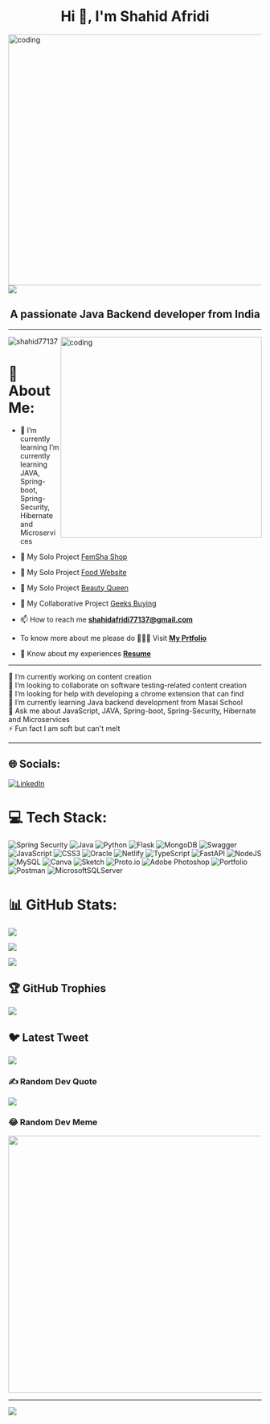 <!-- ![photo png](https://user-images.githubusercontent.com/112764589/216500030-e5d64462-183c-46b9-b34f-0b33929c045a.jpg) -->

<h1 align="center">Hi 👋, I'm Shahid Afridi</h1>

<!-- <img align="right" alt="coding" width="1100" Height="400" src="https://miro.medium.com/v2/resize:fit:1000/1*40zOAq7EDNtlkOlyRUB79A.jpeg"> -->
<img align="right" alt="coding" width="1200" Height="500" src="https://c0.wallpaperflare.com/preview/672/984/942/laptop-computer-keyboard-technology.jpg">

<img src="https://readme-typing-svg.herokuapp.com?font=Fira+Code&pause=1000&color=54A6FF&center=true&vCenter=true&multiline=true&width=710&height=70&lines=Welcome+to+my+GitHub+Profile;I+am+a+passionate+full-stack+software+engineer+from+India">


<h2 align="center">A passionate Java Backend developer from India</h2>

--------

<img align="right" alt="coding" width="400" src="https://camo.githubusercontent.com/415035abe402bd83c4e8ded5aca75c49789ed4b469bcb85497a1113d7d4819db/68747470733a2f2f7777772e6c616d626461746573742e636f6d2f7265736f75726365732f696d616765732f6e65777332342e6769662f">


<p align="left"> <img src="https://komarev.com/ghpvc/?username=shahid77137&label=Profile%20views&color=0e75b6&style=flat" alt="shahid77137" /> </p>




# 💫 About Me:

- 🌱 I’m currently learning  I’m currently learning JAVA, Spring-boot, Spring-Security, Hibernate and Microservices

- 🔭 My Solo Project [FemSha Shop](https://femsha-shop-website.vercel.app/)
  
- 🔭 My Solo Project [Food Website](https://spontaneous-malasada-746986.netlify.app/)
  
- 🔭 My Solo Project [Beauty Queen](https://admirable-panda-d420f4.netlify.app/)

- 👯 My Collaborative Project [Geeks Buying](https://effulgent-syrniki-67b038.netlify.app/newarrival)

- 📫 How to reach me **shahidafridi77137@gmail.com**

<!-- - 📝 I regularly Solve Problem on **[HackerRank](https://www.hackerrank.com/siddiquibabuddi1)** -->
  
- To know more about me please do 👨🏻‍🎓 Visit **[My Prtfolio](https://shahid77137.github.io/)**

- 📄 Know about my experiences **[Resume](https://drive.google.com/file/d/1UY6GNjzMG_IwLTABfDIzVp7rVSjbnKqm/view?usp=sharing)**


-----------

🔭 I’m currently working on content creation<br>👯 I’m looking to collaborate on software testing-related content creation<br>🤝 I’m looking for help with developing a chrome extension that can find<br>🌱 I’m currently learning Java backend development from Masai School<br>💬 Ask me about JavaScript, JAVA, Spring-boot, Spring-Security, Hibernate and Microservices<br>⚡ Fun fact I am soft but can't melt 

-----------

## 🌐 Socials:
[![LinkedIn](https://img.shields.io/badge/LinkedIn-%230077B5.svg?logo=linkedin&logoColor=white)](https://www.linkedin.com/in/shahid-afridi-40ab93241) 
# 💻 Tech Stack:

![Spring Security](https://img.shields.io/badge/Spring%20Security-6DB33F?style=plastic&logo=spring&logoColor=white)
![Java](https://img.shields.io/badge/java-%23ED8B00.svg?style=plastic&logo=java&logoColor=white) ![Python](https://img.shields.io/badge/Python-%233776AB.svg?style=plastic&logo=python&logoColor=white) ![Flask](https://img.shields.io/badge/Flask-%23000.svg?style=plastic&logo=flask&logoColor=white) ![MongoDB](https://img.shields.io/badge/MongoDB-%2347A248.svg?style=plastic&logo=mongodb&logoColor=white) ![Swagger](https://img.shields.io/badge/Swagger-%2385EA2D.svg?style=plastic&logo=swagger&logoColor=black) ![JavaScript](https://img.shields.io/badge/javascript-%23323330.svg?style=plastic&logo=javascript&logoColor=%23F7DF1E) ![CSS3](https://img.shields.io/badge/css3-%231572B6.svg?style=plastic&logo=css3&logoColor=white) ![Oracle](https://img.shields.io/badge/Oracle-F80000?style=plastic&logo=oracle&logoColor=white) ![Netlify](https://img.shields.io/badge/netlify-%23000000.svg?style=plastic&logo=netlify&logoColor=#00C7B7) ![TypeScript](https://img.shields.io/badge/typescript-%23007ACC.svg?style=plastic&logo=typescript&logoColor=white) ![FastAPI](https://img.shields.io/badge/FastAPI-005571?style=plastic&logo=fastapi) ![NodeJS](https://img.shields.io/badge/node.js-6DA55F?style=plastic&logo=node.js&logoColor=white) ![MySQL](https://img.shields.io/badge/mysql-%2300f.svg?style=plastic&logo=mysql&logoColor=white) ![Canva](https://img.shields.io/badge/Canva-%2300C4CC.svg?style=plastic&logo=Canva&logoColor=white) ![Sketch](https://img.shields.io/badge/Sketch-FFB387?style=plastic&logo=sketch&logoColor=black) ![Proto.io](https://img.shields.io/badge/Proto.io-161637?style=plastic&logo=proto.io&logoColor=00e5ff) ![Adobe Photoshop](https://img.shields.io/badge/adobephotoshop-%2331A8FF.svg?style=plastic&logo=adobephotoshop&logoColor=white) ![Portfolio](https://img.shields.io/badge/Portfolio-%23000000.svg?style=plastic&logo=firefox&logoColor=#FF7139) ![Postman](https://img.shields.io/badge/Postman-FF6C37?style=plastic&logo=postman&logoColor=white) ![MicrosoftSQLServer](https://img.shields.io/badge/Microsoft%20SQL%20Sever-CC2927?style=plastic&logo=microsoft%20sql%20server&logoColor=white)
# 📊 GitHub Stats:
![](https://github-readme-stats.vercel.app/api?username=Shahid77137&theme=radical&hide_border=false&include_all_commits=true&count_private=false)<br/>

![](https://github-readme-streak-stats.herokuapp.com/?user=Shahid77137&theme=radical&hide_border=false)<br/>

![](https://github-readme-stats.vercel.app/api/top-langs/?username=Shahid77137&theme=radical&hide_border=false&include_all_commits=true&count_private=false&layout=compact)

## 🏆 GitHub Trophies
![](https://github-profile-trophy.vercel.app/?username=Shahid77137&theme=radical&no-frame=false&no-bg=false&margin-w=4)

## 🐦 Latest Tweet
[![](https://gtce.itsvg.in/api?username=Shahid77137)](https://github.com/VishwaGauravIn/github-twitter-card-embed)

### ✍️ Random Dev Quote
![](https://quotes-github-readme.vercel.app/api?type=vetical&theme=dark)

### 😂 Random Dev Meme
<img src="https://random-memer.herokuapp.com/" width="512px"/>

---
[![](https://visitcount.itsvg.in/api?id=Shahid77137&icon=6&color=7)](https://visitcount.itsvg.in)

<!-- Proudly created with GPRM ( https://gprm.itsvg.in ) -->
